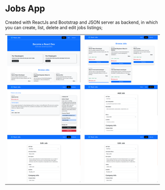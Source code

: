 # Jobs App

Created with ReactJs and Bootstrap and JSON server as backend, in which you can create, list, delete and edit jobs listings; 

<table>
<tr>
<td width="50%">
<img src="./images/image1.png" width="400" alt="Job App Image 1">
</td>
<td width="50%">
<img src="./images/image2.png" width="400" alt="Job App Image 2">
</td>
</tr>
<tr>
<td width="50%">
<img src="./images/image3.png" width="400" alt="Job App Image 3">
</td>
<td width="50%">
<img src="./images/image4.png" width="400" alt="Job App Image 4">
</td>
</tr>
<tr>
<td width="50%">
<img src="./images/image5.png" width="400" alt="Job App Image 5">
</td>
<td width="50%">
<img src="./images/image5.png" width="400" alt="Job App Image 5">
</td>
</tr>
</table>